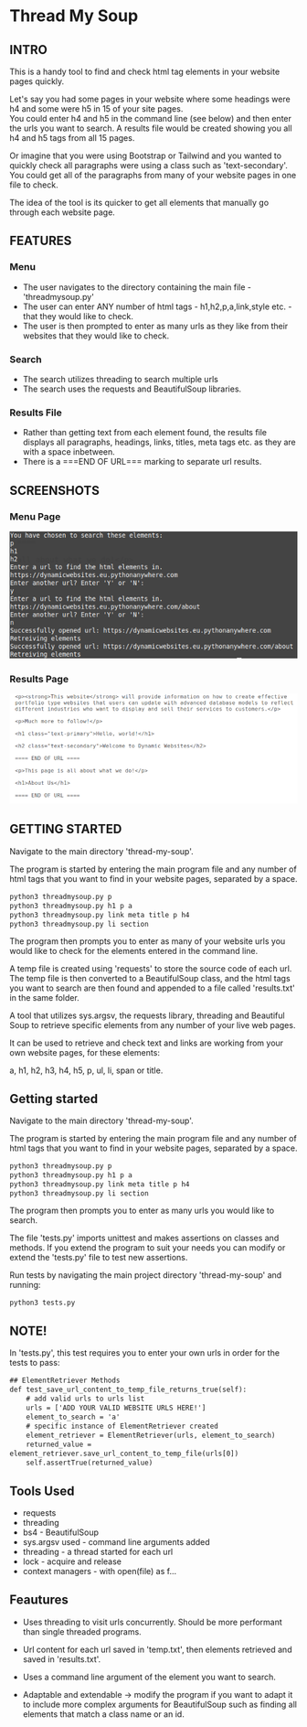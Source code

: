 # Thread My Soup

## INTRO
This is a handy tool to find and check html tag elements in your website pages quickly.  

Let's say you had some pages in your website where some headings were h4 and some were h5 in 15 of your site pages.  
You could enter h4 and h5 in the command line (see below) and then enter the urls you want to search. A results file would be created showing you all h4 and h5 tags from all 15 pages. 

Or imagine that you were using Bootstrap or Tailwind and you wanted to quickly check all paragraphs were using a class such as 'text-secondary'. You could get all of the paragraphs from many of your website pages in one file to check.

The idea of the tool is its quicker to get all elements that manually go through each website page.

## FEATURES
### Menu
- The user navigates to the directory containing the main file - 'threadmysoup.py'
- The user can enter ANY number of html tags - h1,h2,p,a,link,style etc. - that they would like to check.
- The user is then prompted to enter as many urls as they like from their websites that they would like to check.

### Search
- The search utilizes threading to search multiple urls
- The search uses the requests and BeautifulSoup libraries.

### Results File
- Rather than getting text from each element found, the results file displays all paragraphs, headings, links, titles, meta tags etc. as they are with a space inbetween.
- There is a ===END OF URL=== marking to separate url results.

## SCREENSHOTS

### Menu Page

![menupage](https://github.com/richardgourley/thread-my-soup/blob/main/screenshots/threadmysoupmenu.png)

### Results Page

![resultspage](https://github.com/richardgourley/thread-my-soup/blob/main/screenshots/threadmysoupresults.png)

## GETTING STARTED
Navigate to the main directory 'thread-my-soup'.

The program is started by entering the main program file and any number of html tags that you want to find in your website pages, separated by a space.
```
python3 threadmysoup.py p
python3 threadmysoup.py h1 p a
python3 threadmysoup.py link meta title p h4
python3 threadmysoup.py li section
```
The program then prompts you to enter as many of your website urls you would like to check for the elements entered in the command line.

A temp file is created using 'requests' to store the source code of each url. The temp file is then converted to a BeautifulSoup class, and the html tags you want to search are then found and appended to a file called 'results.txt' in the same folder.



















A tool that utilizes sys.argsv, the requests library, threading and Beautiful Soup to retrieve specific elements from any number of your live web pages. 

It can be used to retrieve and check text and links are working from your own website pages, for these elements: 

a, h1, h2, h3, h4, h5, p, ul, li, span or title.

## Getting started
Navigate to the main directory 'thread-my-soup'.

The program is started by entering the main program file and any number of html tags that you want to find in your website pages, separated by a space.
```
python3 threadmysoup.py p
python3 threadmysoup.py h1 p a
python3 threadmysoup.py link meta title p h4
python3 threadmysoup.py li section
```

The program then prompts you to enter as many urls you would like to search.

The file 'tests.py' imports unittest and makes assertions on classes and methods. If you extend the program to suit your needs you can modify or extend the 'tests.py' file to test new assertions.

Run tests by navigating the main project directory 'thread-my-soup' and running:
```
python3 tests.py
```

## NOTE! 
In 'tests.py', this test requires you to enter your own urls in order for the tests to pass:
```
## ElementRetriever Methods
def test_save_url_content_to_temp_file_returns_true(self):
    # add valid urls to urls list
    urls = ['ADD YOUR VALID WEBSITE URLS HERE!']
    element_to_search = 'a'
    # specific instance of ElementRetriever created
    element_retriever = ElementRetriever(urls, element_to_search)
    returned_value = element_retriever.save_url_content_to_temp_file(urls[0])
    self.assertTrue(returned_value)
```

## Tools Used
- requests
- threading
- bs4 - BeautifulSoup
- sys.argsv used - command line arguments added
- threading - a thread started for each url
- lock - acquire and release
- context managers - with open(file) as f... 

## Feautures
- Uses threading to visit urls concurrently. Should be more performant than single threaded programs.
- Url content for each url saved in 'temp.txt', then elements retrieved and saved in 'results.txt'.
- Uses a command line argument of the element you want to search.

- Adaptable and extendable -> modify the program if you want to adapt it to include more complex arguments for BeautifulSoup such as finding all elements that match a class name or an id.


